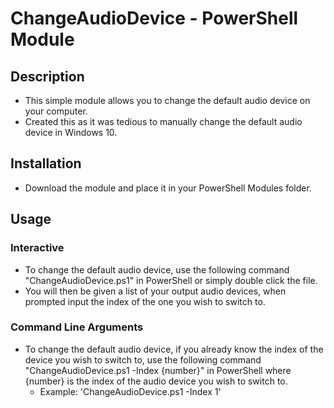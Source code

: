# ChangeAudioDevice - PowerShell Module

## Description
- This simple module allows you to change the default audio device on your computer.
- Created this as it was tedious to manually change the default audio device in Windows 10.


## Installation
- Download the module and place it in your PowerShell Modules folder.

## Usage

### Interactive
- To change the default audio device, use the following command "ChangeAudioDevice.ps1" in PowerShell or simply double click the file.
- You will then be given a list of your output audio devices, when prompted input the index of the one you wish to switch to.

### Command Line Arguments
- To change the default audio device, if you already know the index of the device you wish to switch to, use the following command "ChangeAudioDevice.ps1 -Index {number}" in PowerShell where {number} is the index of the audio device you wish to switch to.
  - Example: 'ChangeAudioDevice.ps1 -Index 1'